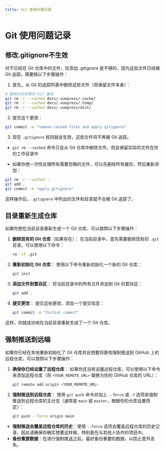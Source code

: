 ```yaml
---
title: Git 使用问题记录
---
```


# Git 使用问题记录

##  修改.gitignore不生效

对于已经在 Git 仓库中的文件，仅添加 .gitignore 是不够的，因为这些文件已经被 Git 追踪。需要按以下步骤操作：

1. 首先，从 Git 的追踪列表中删除这些文件（但保留文件本身）：

```bash
# 删除对应目录的 Git 缓存
git rm -r --cached docs/.vuepress/.cache/
git rm -r --cached docs/.vuepress/.temp/
git rm -r --cached docs/.vuepress/dist/
```


2. 提交这个更改：

```bash
git commit -m "remove cached files and apply gitignore"
```

3. 现在 `.gitignore` 规则就会生效，这些文件将不再被 Git 追踪。


- `git rm --cached` 命令只会从 Git 仓库中删除文件，但会保留实际的文件在你的工作目录中

- 如果你想一次性处理所有需要忽略的文件，可以先删除所有缓存，然后重新添加：
```bash
git rm -r --cached .
git add .
git commit -m "apply gitignore"
```

这样操作后，`.gitignore` 中列出的文件和目录就不会被 Git 追踪了。

## 目录重新生成仓库

如果你想在当前目录重新生成一个 Git 仓库，可以按照以下步骤操作：

1. **删除现有的 Git 仓库**（如果存在）：
   在当前目录中，首先需要删除现有的 `.git` 目录。可以使用以下命令：
   
   ```bash
   rm -rf .git
   ```
   
2. **重新初始化 Git 仓库**：
   使用以下命令重新初始化一个新的 Git 仓库：
   ```bash
   git init
   ```

3. **添加文件到暂存区**：
   将当前目录中的所有文件添加到 Git 的暂存区：
   ```bash
   git add .
   ```

4. **提交更改**：
   提交这些更改，添加一个提交信息：
   ```bash
   git commit -m "Initial commit"
   ```

这样，你就成功地在当前目录重新生成了一个 Git 仓库。

## 强制推送到远端

如果你已经在本地重新初始化了 Git 仓库并且想要将更改强制推送到 GitHub 上的远程仓库，可以按照以下步骤操作：

1. **确保你已经设置了远程仓库**：
   如果你还没有设置远程仓库，可以使用以下命令来添加远程仓库（将 `<YOUR_REMOTE_URL>` 替换为你的 GitHub 仓库的 URL）：
   ```bash
   git remote add origin <YOUR_REMOTE_URL>
   ```

2. **强制推送到远程仓库**：
   使用 `git push` 命令并加上 `--force` 或 `-f` 选项来强制推送到远程仓库的主分支（通常是 `main` 或 `master`，根据你的仓库设置而定）：
   ```bash
   git push --force origin main
   ```

- **强制推送会覆盖远程仓库的历史**：使用 `--force` 选项会覆盖远程仓库的历史记录，因此请确保你确实想要这样做，特别是在与其他人协作的项目中。
- **备份重要数据**：在进行强制推送之前，最好备份重要的数据，以防止意外丢失。



